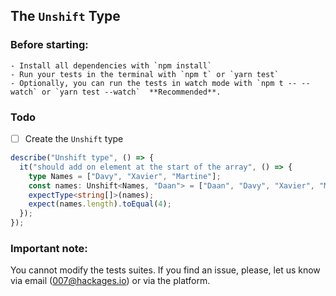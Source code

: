 ## The `Unshift` Type

### Before starting: 
    - Install all dependencies with `npm install`
    - Run your tests in the terminal with `npm t` or `yarn test`
    - Optionally, you can run the tests in watch mode with `npm t -- --watch` or `yarn test --watch`  **Recommended**.

### Todo

- [ ] Create the `Unshift` type

```ts
describe("Unshift type", () => {
  it("should add on element at the start of the array", () => {
    type Names = ["Davy", "Xavier", "Martine"];
    const names: Unshift<Names, "Daan"> = ["Daan", "Davy", "Xavier", "Martine"];
    expectType<string[]>(names);
    expect(names.length).toEqual(4);
  });
});
```

### Important note:
You cannot modify the tests suites. If you find an issue, please, let us know via email (007@hackages.io) or via the platform. 

